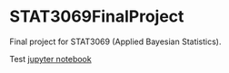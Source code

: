 # STAT3069FinalProject
Final project for STAT3069 (Applied Bayesian Statistics).


Test [jupyter notebook](https://htmlpreview.github.io/?https://github.com/bbeardsall/STAT3069FinalProject/blob/main/statFinalProject_python_dec9_1138.html)
